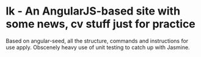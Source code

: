 # lk - An AngularJS-based site with some news, cv stuff just for practice

Based on angular-seed, all the structure, commands and instructions for use apply. Obscenely heavy use of unit testing to catch up with Jasmine.